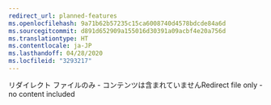 ```yaml
---
redirect_url: planned-features
ms.openlocfilehash: 9a71b62b57235c15ca6008740d4578bdcde84a6d
ms.sourcegitcommit: d891d652909a155016d30391a09acbf4e20a756d
ms.translationtype: HT
ms.contentlocale: ja-JP
ms.lasthandoff: 04/28/2020
ms.locfileid: "3293217"
---
```

<span data-ttu-id="45ba2-101">リダイレクト ファイルのみ - コンテンツは含まれていません</span><span class="sxs-lookup"><span data-stu-id="45ba2-101">Redirect file only - no content included</span></span>